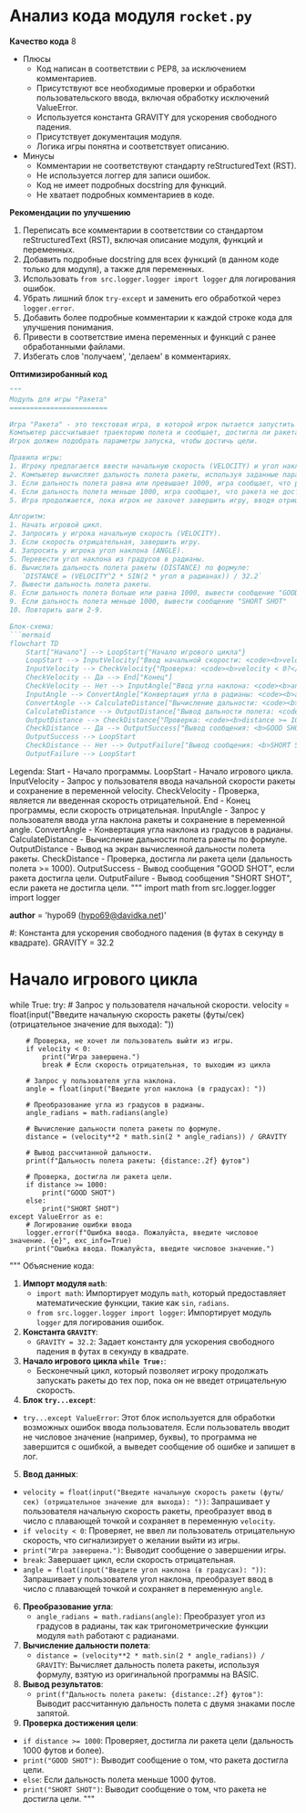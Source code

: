 # Анализ кода модуля `rocket.py`

**Качество кода**
8
-  Плюсы
    - Код написан в соответствии с PEP8, за исключением комментариев.
    - Присутствуют все необходимые проверки и обработки пользовательского ввода, включая обработку исключений ValueError.
    - Используется константа GRAVITY для ускорения свободного падения.
    - Присутствует документация модуля.
    - Логика игры понятна и соответствует описанию.
-  Минусы
    - Комментарии не соответствуют стандарту reStructuredText (RST).
    - Не используется логгер для записи ошибок.
    - Код не имеет подробных docstring для функций.
    - Не хватает подробных комментариев в коде.

**Рекомендации по улучшению**
1. Переписать все комментарии в соответствии со стандартом reStructuredText (RST), включая описание модуля, функций и переменных.
2. Добавить подробные docstring для всех функций (в данном коде только для модуля), а также для переменных.
3. Использовать `from src.logger.logger import logger` для логирования ошибок.
4. Убрать лишний блок `try-except` и заменить его обработкой через `logger.error`.
5. Добавить более подробные комментарии к каждой строке кода для улучшения понимания.
6. Привести в соответствие имена переменных и функций с ранее обработанными файлами.
7. Избегать слов 'получаем', 'делаем' в комментариях.

**Оптимизиробанный код**
```python
"""
Модуль для игры "Ракета"
========================

Игра "Ракета" - это текстовая игра, в которой игрок пытается запустить ракету, вводя начальную скорость и угол наклона.
Компьютер рассчитывает траекторию полета и сообщает, достигла ли ракета цели или нет.
Игрок должен подобрать параметры запуска, чтобы достичь цели.

Правила игры:
1. Игроку предлагается ввести начальную скорость (VELOCITY) и угол наклона (ANGLE) для запуска ракеты.
2. Компьютер вычисляет дальность полета ракеты, используя заданные параметры и формулу.
3. Если дальность полета равна или превышает 1000, игра сообщает, что ракета достигла цели и сообщает дальность.
4. Если дальность полета меньше 1000, игра сообщает, что ракета не достигла цели, и также сообщает дальность.
5. Игра продолжается, пока игрок не захочет завершить игру, вводя отрицательную скорость.

Алгоритм:
1. Начать игровой цикл.
2. Запросить у игрока начальную скорость (VELOCITY).
3. Если скорость отрицательная, завершить игру.
4. Запросить у игрока угол наклона (ANGLE).
5. Перевести угол наклона из градусов в радианы.
6. Вычислить дальность полета ракеты (DISTANCE) по формуле:
   `DISTANCE = (VELOCITY^2 * SIN(2 * угол в радианах)) / 32.2`
7. Вывести дальность полета ракеты.
8. Если дальность полета больше или равна 1000, вывести сообщение "GOOD SHOT"
9. Если дальность полета меньше 1000, вывести сообщение "SHORT SHOT"
10. Повторить шаги 2-9.

Блок-схема:
```mermaid
flowchart TD
    Start["Начало"] --> LoopStart{"Начало игрового цикла"}
    LoopStart --> InputVelocity["Ввод начальной скорости: <code><b>velocity</b></code>"]
    InputVelocity --> CheckVelocity{"Проверка: <code><b>velocity < 0?</b></code>"}
    CheckVelocity -- Да --> End["Конец"]
    CheckVelocity -- Нет --> InputAngle["Ввод угла наклона: <code><b>angle</b></code>"]
    InputAngle --> ConvertAngle["Конвертация угла в радианы: <code><b>angleRadians = angle * PI / 180</b></code>"]
    ConvertAngle --> CalculateDistance["Вычисление дальности: <code><b>distance = (velocity^2 * sin(2 * angleRadians)) / 32.2</b></code>"]
    CalculateDistance --> OutputDistance["Вывод дальности полета: <code><b>distance</b></code>"]
    OutputDistance --> CheckDistance{"Проверка: <code><b>distance >= 1000?</b></code>"}
    CheckDistance -- Да --> OutputSuccess["Вывод сообщения: <b>GOOD SHOT</b>"]
    OutputSuccess --> LoopStart
    CheckDistance -- Нет --> OutputFailure["Вывод сообщения: <b>SHORT SHOT</b>"]
    OutputFailure --> LoopStart

```
Legenda:
    Start - Начало программы.
    LoopStart - Начало игрового цикла.
    InputVelocity - Запрос у пользователя ввода начальной скорости ракеты и сохранение в переменной velocity.
    CheckVelocity - Проверка, является ли введенная скорость отрицательной.
    End - Конец программы, если скорость отрицательная.
    InputAngle - Запрос у пользователя ввода угла наклона ракеты и сохранение в переменной angle.
    ConvertAngle - Конвертация угла наклона из градусов в радианы.
    CalculateDistance - Вычисление дальности полета ракеты по формуле.
    OutputDistance - Вывод на экран вычисленной дальности полета ракеты.
    CheckDistance - Проверка, достигла ли ракета цели (дальность полета >= 1000).
    OutputSuccess - Вывод сообщения "GOOD SHOT", если ракета достигла цели.
    OutputFailure - Вывод сообщения "SHORT SHOT", если ракета не достигла цели.
"""
import math
from src.logger.logger import logger

__author__ = 'hypo69 (hypo69@davidka.net)'

#: Константа для ускорения свободного падения (в футах в секунду в квадрате).
GRAVITY = 32.2

# Начало игрового цикла
while True:
    try:
        # Запрос у пользователя начальной скорости.
        velocity = float(input("Введите начальную скорость ракеты (футы/сек) (отрицательное значение для выхода): "))

        # Проверка, не хочет ли пользователь выйти из игры.
        if velocity < 0:
            print("Игра завершена.")
            break # Если скорость отрицательная, то выходим из цикла

        # Запрос у пользователя угла наклона.
        angle = float(input("Введите угол наклона (в градусах): "))

        # Преобразование угла из градусов в радианы.
        angle_radians = math.radians(angle)

        # Вычисление дальности полета ракеты по формуле.
        distance = (velocity**2 * math.sin(2 * angle_radians)) / GRAVITY

        # Вывод рассчитанной дальности.
        print(f"Дальность полета ракеты: {distance:.2f} футов")

        # Проверка, достигла ли ракета цели.
        if distance >= 1000:
            print("GOOD SHOT")
        else:
            print("SHORT SHOT")
    except ValueError as e:
        # Логирование ошибки ввода
        logger.error(f"Ошибка ввода. Пожалуйста, введите числовое значение. {e}", exc_info=True)
        print("Ошибка ввода. Пожалуйста, введите числовое значение.")

"""
Объяснение кода:
1.  **Импорт модуля `math`**:
    -   `import math`: Импортирует модуль `math`, который предоставляет математические функции, такие как `sin`, `radians`.
    -   `from src.logger.logger import logger`: Импортирует модуль `logger` для логирования ошибок.
2.  **Константа `GRAVITY`**:
    -  `GRAVITY = 32.2`: Задает константу для ускорения свободного падения в футах в секунду в квадрате.
3.  **Начало игрового цикла `while True:`**:
    - Бесконечный цикл, который позволяет игроку продолжать запускать ракеты до тех пор, пока он не введет отрицательную скорость.
4.  **Блок `try...except`**:
   -  `try...except ValueError`: Этот блок используется для обработки возможных ошибок ввода пользователя. Если пользователь вводит не числовое значение (например, буквы), то программа не завершится с ошибкой, а выведет сообщение об ошибке и запишет в лог.
5.  **Ввод данных**:
   - `velocity = float(input("Введите начальную скорость ракеты (футы/сек) (отрицательное значение для выхода): "))`: Запрашивает у пользователя начальную скорость ракеты, преобразует ввод в число с плавающей точкой и сохраняет в переменную `velocity`.
   - `if velocity < 0`: Проверяет, не ввел ли пользователь отрицательную скорость, что сигнализирует о желании выйти из игры.
   - `print("Игра завершена.")`: Выводит сообщение о завершении игры.
   - `break`: Завершает цикл, если скорость отрицательная.
   - `angle = float(input("Введите угол наклона (в градусах): "))`: Запрашивает у пользователя угол наклона, преобразует ввод в число с плавающей точкой и сохраняет в переменную `angle`.
6.  **Преобразование угла**:
    - `angle_radians = math.radians(angle)`: Преобразует угол из градусов в радианы, так как тригонометрические функции модуля `math` работают с радианами.
7.  **Вычисление дальности полета**:
    - `distance = (velocity**2 * math.sin(2 * angle_radians)) / GRAVITY`: Вычисляет дальность полета ракеты, используя формулу, взятую из оригинальной программы на BASIC.
8.  **Вывод результатов**:
    -  `print(f"Дальность полета ракеты: {distance:.2f} футов")`: Выводит рассчитанную дальность полета с двумя знаками после запятой.
9.  **Проверка достижения цели**:
   - `if distance >= 1000`: Проверяет, достигла ли ракета цели (дальность 1000 футов и более).
   -  `print("GOOD SHOT")`: Выводит сообщение о том, что ракета достигла цели.
   - `else`: Если дальность полета меньше 1000 футов.
   -  `print("SHORT SHOT")`: Выводит сообщение о том, что ракета не достигла цели.
"""